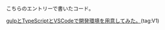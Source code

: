 こちらのエントリーで書いたコード。


[gulpとTypeScriptとVSCodeで開発環境を用意してみた。](https://m-miya.blog.jp/archives/1079312924.html)(tag:V1)